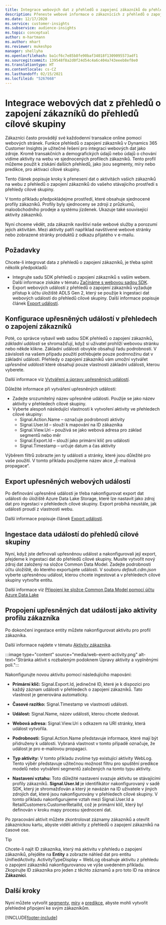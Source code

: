 ```yaml
---
title: Integrace webových dat z přehledů o zapojení zákazníků do přehledů cílové skupiny
description: Přeneste webové informace o zákaznících z přehledů o zapojení zákazníků do přehledů cílové skupiny.
ms.date: 12/17/2020
ms.service: customer-insights
ms.subservice: audience-insights
ms.topic: conceptual
author: m-hartmann
ms.author: mhart
ms.reviewer: mukeshpo
manager: shellyha
ms.openlocfilehash: ba1cf6c7e85b8fe90baf34018f1309095573adf1
ms.sourcegitcommit: 139548f8a2d0f24d54c4a6c404a743eeeb8ef8e0
ms.translationtype: HT
ms.contentlocale: cs-CZ
ms.lasthandoff: 02/15/2021
ms.locfileid: "5267668"
---
```

# <a name="integrate-web-data-from-engagement-insights-with-audience-insights"></a>Integrace webových dat z přehledů o zapojení zákazníků do přehledů cílové skupiny

Zákazníci často provádějí své každodenní transakce online pomocí webových stránek. Funkce přehledů o zapojení zákazníků v Dynamics 365 Customer Insights je užitečné řešení pro integraci webových dat jako zdroje. Kromě transakčních a demografických údajů nebo údajů o chování vidíme aktivity na webu ve sjednocených profilech zákazníků. Tento profil můžeme použít k získání dalších přehledů, jako jsou segmenty, míry nebo predikce, pro aktivaci cílové skupiny.

Tento článek popisuje kroky k přenesení dat o aktivitách vašich zákazníků na webu z přehledů o zapojení zákazníků do vašeho stávajícího prostředí s přehledy cílové skupiny.

V tomto příkladu předpokládejme prostředí, které obsahuje sjednocené profily zákazníků. Profily byly sjednoceny se zdroji z průzkumů, maloobchodního prodeje a systému jízdenek. Ukazuje také související aktivity zákazníků. 

Nyní chceme vědět, zda zákazník navštíví naše webové služby a porozumí jejich aktivitám. Mezi aktivity patří například navštívené webové stránky nebo zobrazené stránky produktů z odkazu přijatého v e-mailu.

## <a name="prerequisites"></a>Požadavky

Chcete-li integrovat data z přehledů o zapojení zákazníků, je třeba splnit několik předpokladů: 

- Integrujte sadu SDK přehledů o zapojení zákazníků s vaším webem. Další informace získáte v tématu [Začínáme s webovou sadou SDK](../engagement-insights/instrument-website.md).
- Export webových událostí z přehledů o zapojení zákazníků vyžaduje přístup k účtu úložiště ADLS Gen 2, který se použije k ingestaci dat webových událostí do přehledů cílové skupiny. Další informace popisuje článek [Export událostí](../engagement-insights/export-events.md).

## <a name="configure-refined-events-in-engagement-insights"></a>Konfigurace upřesněných událostí v přehledech o zapojení zákazníků

Poté, co správce vybavil web sadou SDK přehledů o zapojení zákazníků, *základní události* se shromažďují, když si uživatel prohlíží webovou stránku nebo někde klikne. Základní události obvykle obsahují řadu podrobností. V závislosti na vašem případu použití potřebujete pouze podmnožinu dat v základní události. Přehledy o zapojení zákazníků vám umožní vytvářet *upřesněné události* které obsahují pouze vlastnosti základní události, kterou vyberete.     

Další informace viz [Vytváření a úpravy upřesněných událostí](../engagement-insights/refined-events.md).

Důležité informace při vytváření upřesněných událostí: 

- Zadejte srozumitelný název upřesněné události. Použije se jako název aktivity v přehledech cílové skupiny.
- Vyberte alespoň následující vlastnosti k vytvoření aktivity ve přehledech cílové skupiny: 
    - Signal.Action.Name – označuje podrobnosti aktivity
    - Signal.User.Id – slouží k mapování na ID zákazníka
    - Signal.View.Uri – používá se jako webová adresa pro základ segmentů nebo měr
    - Signal.Export.Id – slouží jako primární klíč pro události <!-- system generated, do we need to list?-->
    - Signal.Timestamp – určuje datum a čas aktivity

Výběrem filtrů zobrazte jen ty události a stránky, které jsou důležité pro vaše použití. V tomto příkladu použijeme název akce „E-mailová propagace“.

## <a name="export-the-refined-web-events"></a>Export upřesněných webových událostí 

Po definování upřesněné události je třeba nakonfigurovat export dat události do úložiště Azure Data Lake Storage, které lze nastavit jako zdroj dat pro ingestaci v přehledech cílové skupiny. Export probíhá neustále, jak události proudí z vlastnosti webu.

Další informace popisuje článek [Export událostí](../engagement-insights/export-events.md).

## <a name="ingest-event-data-to-audience-insights"></a>Ingestace data událostí do přehledů cílové skupiny

Nyní, když jste definovali upřesněnou událost a nakonfigurovali její export, přejdeme k ingestaci dat do přehledů cílové skupiny. Musíte vytvořit nový zdroj dat založený na složce Common Data Model. Zadejte podrobnosti účtu úložiště, do kterého exportujete události. V souboru *default.cdm.json* vyberte upřesněnou událost, kterou chcete ingestovat a v přehledech cílové skupiny vytvořte entitu.

Další informace viz [Připojení ke složce Common Data Model pomocí účtu Azure Data Lake](connect-common-data-model.md)


## <a name="relate-refined-event-data-as-an-activity-of-a-customer-profile"></a>Propojení upřesněných dat událostí jako aktivity profilu zákazníka

Po dokončení ingestace entity můžete nakonfigurovat aktivitu pro profil zákazníka.

Další informace najdete v tématu [Aktivity zákazníka](activities.md).

:::image type="content" source="media/web-event-activity.png" alt-text="Stránka aktivit s rozbaleným podoknem Úpravy aktivity a vyplněnými poli.":::

Nakonfigurujte novou aktivitu pomocí následujícího mapování: 

- **Primární klíč:** Signal.Export.Id, jedinečné ID, které je k dispozici pro každý záznam události v přehledech o zapojení zákazníků. Tato vlastnost je generována automaticky.

- **Časové razítko:** Signal.Timestamp ve vlastnosti události.

- **Událost:** Signal.Name, název události, kterou chcete sledovat.

- **Webová adresa:** Signal.View.Uri s odkazem na URI stránky, která událost vytvořila.

- **Podrobnosti:** Signal.Action.Name představuje informace, které mají být přidruženy k události. Vybraná vlastnost v tomto případě označuje, že událost je pro e-mailovou propagaci.

- **Typ aktivity:** V tomto příkladu zvolíme typ existující aktivity WebLog. Tento výběr představuje užitečnou možnost filtru pro spuštění predikce modelů nebo vytváření segmentů založených na tomto typu aktivity.

- **Nastavení vztahu:** Toto důležité nastavení svazuje aktivitu se stávajícími profily zákazníků. **Signal.User.Id** je identifikátor nakonfigurovaný v sadě SDK, který je shromažďován a který je navázán na ID uživatele v jiných zdrojích dat, které jsou nakonfigurovány v přehledech cílové skupiny. V tomto příkladu nakonfigurujeme vztah mezi Signal.User.Id a RetailCustomers:CustomerRetailId, což je primární klíč, který byl definován v kroku mapy procesu sjednocení dat.


Po zpracování aktivit můžete zkontrolovat záznamy zákazníků a otevřít zákaznickou kartu, abyste viděli aktivity z přehledů o zapojení zákazníků na časové ose. 

> [!TIP]
> Chcete-li najít ID zákazníka, který má aktivitu v přehledu o zapojení zákazníků, přejděte na **Entity** a zobrazte náhled dat pro entitu UnifiedActivity. ActivityTypeDisplay = WebLog obsahuje aktivitu z přehledu o zapojení zákazníků nakonfigurovanou ve výše uvedeném příkladu. Zkopírujte ID zákazníka pro jeden z těchto záznamů a pro toto ID na stránce **Zákazníci**.

## <a name="next-steps"></a>Další kroky

Nyní můžete vytvořit [segmenty](segments.md), [míry](measures.md) a [predikce](predictions.md), abyste mohli vytvořit přehledné připojení ke svým zákazníkům.


[!INCLUDE[footer-include](../includes/footer-banner.md)]